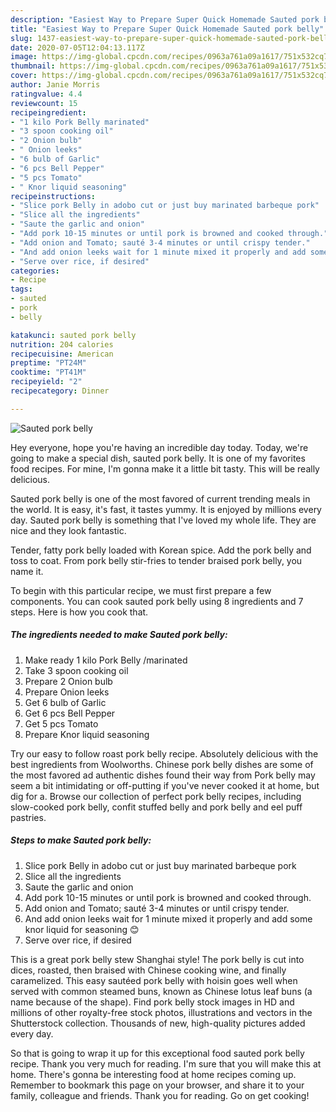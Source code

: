 ```yaml
---
description: "Easiest Way to Prepare Super Quick Homemade Sauted pork belly"
title: "Easiest Way to Prepare Super Quick Homemade Sauted pork belly"
slug: 1437-easiest-way-to-prepare-super-quick-homemade-sauted-pork-belly
date: 2020-07-05T12:04:13.117Z
image: https://img-global.cpcdn.com/recipes/0963a761a09a1617/751x532cq70/sauted-pork-belly-recipe-main-photo.jpg
thumbnail: https://img-global.cpcdn.com/recipes/0963a761a09a1617/751x532cq70/sauted-pork-belly-recipe-main-photo.jpg
cover: https://img-global.cpcdn.com/recipes/0963a761a09a1617/751x532cq70/sauted-pork-belly-recipe-main-photo.jpg
author: Janie Morris
ratingvalue: 4.4
reviewcount: 15
recipeingredient:
- "1 kilo Pork Belly marinated"
- "3 spoon cooking oil"
- "2 Onion bulb"
- " Onion leeks"
- "6 bulb of Garlic"
- "6 pcs Bell Pepper"
- "5 pcs Tomato"
- " Knor liquid seasoning"
recipeinstructions:
- "Slice pork Belly in adobo cut or just buy marinated barbeque pork"
- "Slice all the ingredients"
- "Saute the garlic and onion"
- "Add pork 10-15 minutes or until pork is browned and cooked through."
- "Add onion and Tomato; sauté 3-4 minutes or until crispy tender."
- "And add onion leeks wait for 1 minute mixed it properly and add some knor liquid for seasoning 😊"
- "Serve over rice, if desired"
categories:
- Recipe
tags:
- sauted
- pork
- belly

katakunci: sauted pork belly 
nutrition: 204 calories
recipecuisine: American
preptime: "PT24M"
cooktime: "PT41M"
recipeyield: "2"
recipecategory: Dinner

---
```



![Sauted pork belly](https://img-global.cpcdn.com/recipes/0963a761a09a1617/751x532cq70/sauted-pork-belly-recipe-main-photo.jpg)

Hey everyone, hope you're having an incredible day today. Today, we're going to make a special dish, sauted pork belly. It is one of my favorites food recipes. For mine, I'm gonna make it a little bit tasty. This will be really delicious.

Sauted pork belly is one of the most favored of current trending meals in the world. It is easy, it's fast, it tastes yummy. It is enjoyed by millions every day. Sauted pork belly is something that I've loved my whole life. They are nice and they look fantastic.

Tender, fatty pork belly loaded with Korean spice. Add the pork belly and toss to coat. From pork belly stir-fries to tender braised pork belly, you name it.


To begin with this particular recipe, we must first prepare a few components. You can cook sauted pork belly using 8 ingredients and 7 steps. Here is how you cook that.

<!--inarticleads1-->

##### The ingredients needed to make Sauted pork belly:

1. Make ready 1 kilo Pork Belly /marinated
1. Take 3 spoon cooking oil
1. Prepare 2 Onion bulb
1. Prepare  Onion leeks
1. Get 6 bulb of Garlic
1. Get 6 pcs Bell Pepper
1. Get 5 pcs Tomato
1. Prepare  Knor liquid seasoning


Try our easy to follow roast pork belly recipe. Absolutely delicious with the best ingredients from Woolworths. Chinese pork belly dishes are some of the most favored ad authentic dishes found their way from Pork belly may seem a bit intimidating or off-putting if you&#39;ve never cooked it at home, but dig for a. Browse our collection of perfect pork belly recipes, including slow-cooked pork belly, confit stuffed belly and pork belly and eel puff pastries. 

<!--inarticleads2-->

##### Steps to make Sauted pork belly:

1. Slice pork Belly in adobo cut or just buy marinated barbeque pork
1. Slice all the ingredients
1. Saute the garlic and onion
1. Add pork 10-15 minutes or until pork is browned and cooked through.
1. Add onion and Tomato; sauté 3-4 minutes or until crispy tender.
1. And add onion leeks wait for 1 minute mixed it properly and add some knor liquid for seasoning 😊
1. Serve over rice, if desired


This is a great pork belly stew Shanghai style! The pork belly is cut into dices, roasted, then braised with Chinese cooking wine, and finally caramelized. This easy sautéed pork belly with hoisin goes well when served with common steamed buns, known as Chinese lotus leaf buns (a name because of the shape). Find pork belly stock images in HD and millions of other royalty-free stock photos, illustrations and vectors in the Shutterstock collection. Thousands of new, high-quality pictures added every day. 

So that is going to wrap it up for this exceptional food sauted pork belly recipe. Thank you very much for reading. I'm sure that you will make this at home. There's gonna be interesting food at home recipes coming up. Remember to bookmark this page on your browser, and share it to your family, colleague and friends. Thank you for reading. Go on get cooking!
